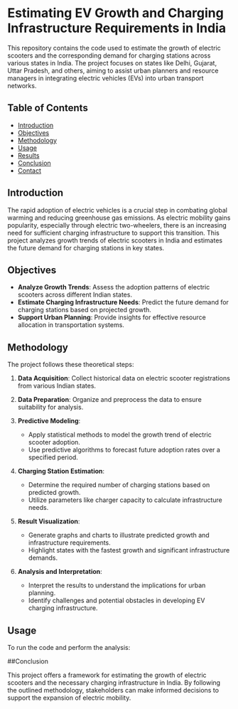 # Estimating EV Growth and Charging Infrastructure Requirements in India

This repository contains the code used to estimate the growth of electric scooters and the corresponding demand for charging stations across various states in India. The project focuses on states like Delhi, Gujarat, Uttar Pradesh, and others, aiming to assist urban planners and resource managers in integrating electric vehicles (EVs) into urban transport networks.

## Table of Contents

- [Introduction](#introduction)
- [Objectives](#objectives)
- [Methodology](#methodology)
- [Usage](#usage)
- [Results](#results)
- [Conclusion](#conclusion)
- [Contact](#contact)

## Introduction

The rapid adoption of electric vehicles is a crucial step in combating global warming and reducing greenhouse gas emissions. As electric mobility gains popularity, especially through electric two-wheelers, there is an increasing need for sufficient charging infrastructure to support this transition. This project analyzes growth trends of electric scooters in India and estimates the future demand for charging stations in key states.

## Objectives

- **Analyze Growth Trends**: Assess the adoption patterns of electric scooters across different Indian states.
- **Estimate Charging Infrastructure Needs**: Predict the future demand for charging stations based on projected growth.
- **Support Urban Planning**: Provide insights for effective resource allocation in transportation systems.

## Methodology

The project follows these theoretical steps:

1. **Data Acquisition**: Collect historical data on electric scooter registrations from various Indian states.

2. **Data Preparation**: Organize and preprocess the data to ensure suitability for analysis.

3. **Predictive Modeling**:
   - Apply statistical methods to model the growth trend of electric scooter adoption.
   - Use predictive algorithms to forecast future adoption rates over a specified period.

4. **Charging Station Estimation**:
   - Determine the required number of charging stations based on predicted growth.
   - Utilize parameters like charger capacity to calculate infrastructure needs.

5. **Result Visualization**:
   - Generate graphs and charts to illustrate predicted growth and infrastructure requirements.
   - Highlight states with the fastest growth and significant infrastructure demands.

6. **Analysis and Interpretation**:
   - Interpret the results to understand the implications for urban planning.
   - Identify challenges and potential obstacles in developing EV charging infrastructure.

## Usage

To run the code and perform the analysis:
 
##Conclusion

This project offers a framework for estimating the growth of electric scooters and the necessary charging infrastructure in India. By following the outlined methodology, stakeholders can make informed decisions to support the expansion of electric mobility.
